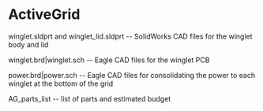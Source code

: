 # ActiveGrid
winglet.sldprt and winglet_lid.sldprt -- SolidWorks CAD files for the winglet body and lid 

winglet.brd|winglet.sch -- Eagle CAD files for the winglet PCB 

power.brd|power.sch -- Eagle CAD files for consolidating the power to each winglet at the bottom of the grid

AG_parts_list -- list of parts and estimated budget 
